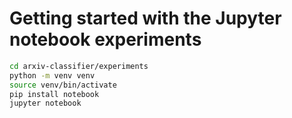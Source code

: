 # Getting started with the Jupyter notebook experiments

```bash
cd arxiv-classifier/experiments
python -m venv venv
source venv/bin/activate
pip install notebook
jupyter notebook
```
